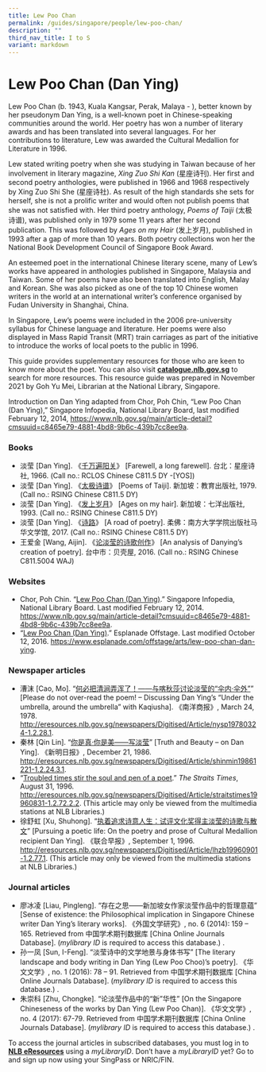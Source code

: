 ```yaml
---
title: Lew Poo Chan
permalink: /guides/singapore/people/lew-poo-chan/
description: ""
third_nav_title: I to S
variant: markdown
---
```

# Lew Poo Chan (Dan Ying)

Lew Poo Chan (b. 1943, Kuala Kangsar, Perak, Malaya - ), better known by her pseudonym Dan Ying, is a well-known poet in Chinese-speaking communities around the world. Her poetry has won a number of literary awards and has been translated into several languages. For her contributions to literature, Lew was awarded the Cultural Medallion for Literature in 1996.

Lew stated writing poetry when she was studying in Taiwan because of her involvement in literary magazine, *Xing Zuo Shi Kan* (星座诗刊). Her first and second poetry anthologies, were published in 1966 and 1968 respectively by Xing Zuo Shi She (星座诗社). As result of the high standards she sets for herself, she is not a prolific writer and would often not publish poems that she was not satisfied with. Her third poetry anthology, *Poems of Taiji* (太极诗谱), was published only in 1979 some 11 years after her second publication. This was followed by *Ages on my Hair* (发上岁月), published in 1993 after a gap of more than 10 years. Both poetry collections won her the National Book Development Council of Singapore Book Award. 

An esteemed poet in the international Chinese literary scene, many of Lew’s works have appeared in anthologies published in Singapore, Malaysia and Taiwan. Some of her poems have also been translated into English, Malay and Korean. She was also picked as one of the top 10 Chinese women writers in the world at an international writer’s conference organised by Fudan University in Shanghai, China.

In Singapore, Lew’s poems were included in the 2006 pre-university syllabus for Chinese language and literature. Her poems were also displayed in Mass Rapid Transit (MRT) train carriages as part of the initiative to introduce the works of local poets to the public in 1996. 

This guide provides supplementary resources for those who are keen to know more about the poet. You can also visit [**catalogue.nlb.gov.sg**](https://catalogue.nlb.gov.sg) to search for more resources. This resource guide was prepared in November 2021 by Goh Yu Mei, Librarian at the National Library, Singapore. 

Introduction on Dan Ying adapted from Chor, Poh Chin, “Lew Poo Chan (Dan Ying),” Singapore Infopedia, National Library Board, last modified February 12, 2014, https://www.nlb.gov.sg/main/article-detail?cmsuuid=c8465e79-4881-4bd8-9b6c-439b7cc8ee9a.

### Books

* 淡莹 [Dan Ying]. 《[千万遍阳关](https://eservice.nlb.gov.sg/item_holding.aspx?bid=201239341)》 [Farewell, a long farewell]. 台北：星座诗社, 1966. (Call no.: RCLOS Chinese C811.5 DY -[YOS])
* 淡莹 [Dan Ying]. 《[太极诗谱](https://eservice.nlb.gov.sg/item_holding.aspx?bid=84487183)》 [Poems of Taiji]. 新加坡：教育出版社, 1979. (Call no.: RSING Chinese C811.5 DY) 
* 淡莹 [Dan Ying]. 《[发上岁月](https://eservice.nlb.gov.sg/item_holding.aspx?bid=84572174)》 [Ages on my hair]. 新加坡：七洋出版社, 1993. (Call no.: RSING Chinese C811.5 DY)
* 淡莹 [Dan Ying]. 《[诗路](https://eservice.nlb.gov.sg/item_holding.aspx?bid=205281569)》 [A road of poetry]. 柔佛：南方大学学院出版社马华文学馆, 2017. (Call no.: RSING Chinese C811.5 DY)
* 王爱金 [Wang, Aijin]. 《[论淡莹的诗歌创作](https://eservice.nlb.gov.sg/item_holding.aspx?bid=203226319)》 [An analysis of Danying’s creation of poetry]. 台中市：贝壳屋, 2016. (Call no.: RSING Chinese C811.5004 WAJ)

### Websites

* Chor, Poh Chin. “[Lew Poo Chan (Dan Ying)](https://www.nlb.gov.sg/main/article-detail?cmsuuid=c8465e79-4881-4bd8-9b6c-439b7cc8ee9a).” Singapore Infopedia, National Library Board. Last modified February 12, 2014. https://www.nlb.gov.sg/main/article-detail?cmsuuid=c8465e79-4881-4bd8-9b6c-439b7cc8ee9a. 
* “[Lew Poo Chan (Dan Ying)](https://www.esplanade.com/offstage/arts/lew-poo-chan-dan-ying).” Esplanade Offstage. Last modified October 12, 2016. https://www.esplanade.com/offstage/arts/lew-poo-chan-dan-ying. 

### Newspaper articles

* 漕沫 [Cao, Mo]. “[何必把清涧弄浑了！——与喀秋莎讨论淡莹的“伞内·伞外”](http://eresources.nlb.gov.sg/newspapers/Digitised/Article/nysp19780324-1.2.28.1)” [Please do not over-read the poem! – Discussing Dan Ying’s “Under the umbrella, around the umbrella” with Kaqiusha]. 《南洋商报》, March 24, 1978.  http://eresources.nlb.gov.sg/newspapers/Digitised/Article/nysp19780324-1.2.28.1.
* 秦林 [Qin Lin]. “[你是真·你是美——写淡莹](http://eresources.nlb.gov.sg/newspapers/Digitised/Article/shinmin19861221-1.2.24.3.1)” [Truth and Beauty – on Dan Ying]. 《新明日报》, December 21, 1986. http://eresources.nlb.gov.sg/newspapers/Digitised/Article/shinmin19861221-1.2.24.3.1. 
* “[Troubled times stir the soul and pen of a poet](http://eresources.nlb.gov.sg/newspapers/Digitised/Article/straitstimes19960831-1.2.72.2.2).” *The Straits Times*, August 31, 1996. http://eresources.nlb.gov.sg/newspapers/Digitised/Article/straitstimes19960831-1.2.72.2.2. (This article may only be viewed from the multimedia stations at NLB Libraries.)
* 徐舒虹 [Xu, Shuhong]. “[执着追求诗意人生：试评文化奖得主淡莹的诗歌与散文](http://eresources.nlb.gov.sg/newspapers/Digitised/Article/lhzb19960901-1.2.77.1)” [Pursuing a poetic life: On the poetry and prose of Cultural Medallion recipient Dan Ying]. 《联合早报》, September 1, 1996. http://eresources.nlb.gov.sg/newspapers/Digitised/Article/lhzb19960901-1.2.77.1. (This article may only be viewed from the multimedia stations at NLB Libraries.)

### Journal articles

* 廖冰凌 [Liau, Pingleng]. “存在之思——新加坡女作家淡莹作品中的哲理意蕴” [Sense of existence: the Philosophical implication in Singapore Chinese writer Dan Ying’s literary works]. 《外国文学研究》, no. 6 (2014): 159 – 165.
Retrieved from 中国学术期刊数据库 [China Online Journals Database]. (*mylibrary ID* is required to access this database.) . 
* 孙一凤 [Sun, I-Feng]. “淡莹诗中的文学地景与身体书写” [The literary landscape and body writing in Dan Ying (Lew Poo Choo)’s poetry]. 《华文文学》, no. 1 (2016): 78 – 91.
Retrieved from 中国学术期刊数据库 [China Online Journals Database]. (*mylibrary ID* is required to access this database.) . 
* 朱崇科 [Zhu, Chongke]. “论淡莹作品中的“新”华性” [On the Singapore Chineseness of the works by Dan Ying (Lew Poo Chan)]. 《华文文学》, no. 4 (2017): 67-79.
Retrieved from 中国学术期刊数据库 [China Online Journals Database]. (*mylibrary ID* is required to access this database.) .

To access the journal articles in subscribed databases, you must log in to [**NLB eResources**](https://eresources.nlb.gov.sg) using a *myLibraryID*. Don’t have a *myLibraryID* yet? Go to  and sign up now using your SingPass or NRIC/FIN.